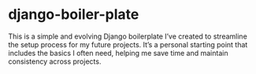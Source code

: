 # django-boiler-plate
This is a simple and evolving Django boilerplate I’ve created to streamline the setup process for my future projects. It’s a personal starting point that includes the basics I often need, helping me save time and maintain consistency across projects.
